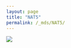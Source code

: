 ```yaml
---
layout: page
title: "NAT5"
permalink: /_mds/NAT5/
---
```


![](../../algns0/5HSAA070288_aln_report.png?raw=true)